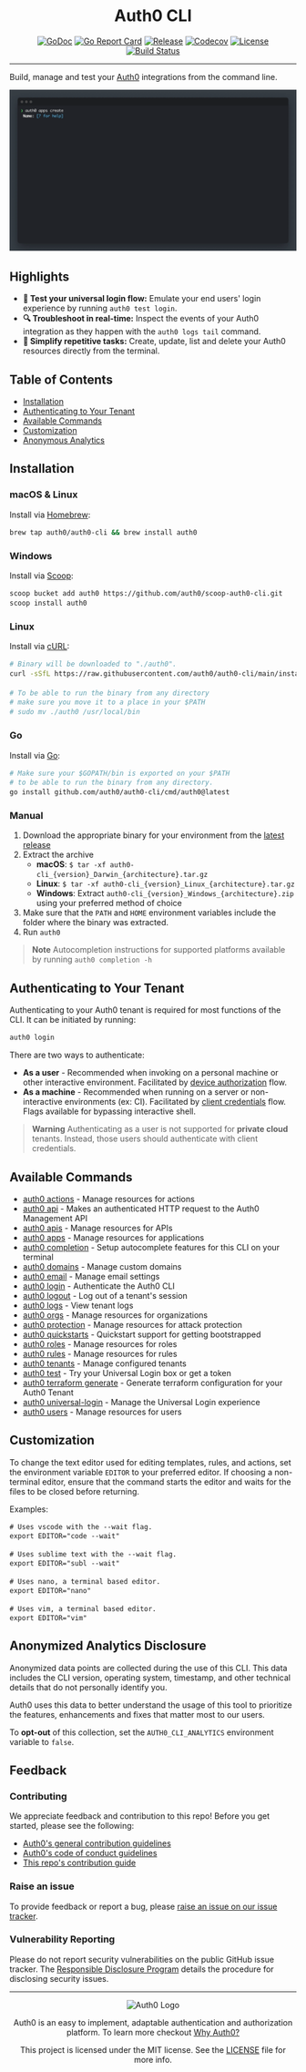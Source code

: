 <div align="center">
  <h1>Auth0 CLI</h1>

[![GoDoc](https://pkg.go.dev/badge/github.com/auth0/auth0-cli.svg)](https://pkg.go.dev/github.com/auth0/auth0-cli)
[![Go Report Card](https://goreportcard.com/badge/github.com/auth0/auth0-cli?style=flat-square)](https://goreportcard.com/report/github.com/auth0/auth0-cli)
[![Release](https://img.shields.io/github/v/release/auth0/auth0-cli?logo=auth0&include_prereleases&style=flat-square)](https://github.com/auth0/auth0-cli/releases)
[![Codecov](https://img.shields.io/codecov/c/github/auth0/auth0-cli?logo=codecov&style=flat-square)](https://codecov.io/gh/auth0/auth0-cli)
[![License](https://img.shields.io/github/license/auth0/auth0-cli.svg?logo=fossa&style=flat-square)](https://github.com/auth0/auth0-cli/blob/main/LICENSE)
[![Build Status](https://img.shields.io/github/actions/workflow/status/auth0/auth0-cli/go.yml?branch=main&style=flat-square&logo=github)](https://github.com/auth0/auth0-cli/actions?query=branch%3Amain)

</div>

---

Build, manage and test your [Auth0](https://auth0.com/) integrations from the command line.

![demo](./demo.gif)

## Highlights

- **🧪 Test your universal login flow:** Emulate your end users' login experience by running `auth0 test login`.
- **🔍 Troubleshoot in real-time:** Inspect the events of your Auth0 integration as they happen with the `auth0 logs tail` command.
- **🔁 Simplify repetitive tasks:** Create, update, list and delete your Auth0 resources directly from the terminal.

## Table of Contents

- [Installation](#installation)
- [Authenticating to Your Tenant](#authenticating-to-your-tenant)
- [Available Commands](#available-commands)
- [Customization](#customization)
- [Anonymous Analytics](#anonymized-analytics-disclosure)

## Installation

### macOS & Linux

Install via [Homebrew](https://brew.sh/):

```bash
brew tap auth0/auth0-cli && brew install auth0
```

### Windows

Install via [Scoop](https://scoop.sh/):

```bash
scoop bucket add auth0 https://github.com/auth0/scoop-auth0-cli.git
scoop install auth0
```

### Linux

Install via [cURL](https://curl.se/):

```bash
# Binary will be downloaded to "./auth0".
curl -sSfL https://raw.githubusercontent.com/auth0/auth0-cli/main/install.sh | sh -s -- -b .

# To be able to run the binary from any directory
# make sure you move it to a place in your $PATH
# sudo mv ./auth0 /usr/local/bin
```

### Go

Install via [Go](https://go.dev/):

```bash
# Make sure your $GOPATH/bin is exported on your $PATH
# to be able to run the binary from any directory.
go install github.com/auth0/auth0-cli/cmd/auth0@latest
```

### Manual

1. Download the appropriate binary for your environment from the [latest release](https://github.com/auth0/auth0-cli/releases/latest/)
2. Extract the archive
   - **macOS**: `$ tar -xf auth0-cli_{version}_Darwin_{architecture}.tar.gz`
   - **Linux**: `$ tar -xf auth0-cli_{version}_Linux_{architecture}.tar.gz`
   - **Windows**: Extract `auth0-cli_{version}_Windows_{architecture}.zip` using your preferred method of choice
3. Make sure that the `PATH` and `HOME` environment variables include the folder where the binary was extracted.
4. Run `auth0`

> **Note**
> Autocompletion instructions for supported platforms available by running `auth0 completion -h`

## Authenticating to Your Tenant

Authenticating to your Auth0 tenant is required for most functions of the CLI. It can be initiated by running:

```bash
auth0 login
```

There are two ways to authenticate:

- **As a user** - Recommended when invoking on a personal machine or other interactive environment. Facilitated by [device authorization](https://auth0.com/docs/get-started/authentication-and-authorization-flow/device-authorization-flow) flow.
- **As a machine** - Recommended when running on a server or non-interactive environments (ex: CI). Facilitated by [client credentials](https://auth0.com/docs/get-started/authentication-and-authorization-flow/client-credentials-flow) flow. Flags available for bypassing interactive shell.

> **Warning**
> Authenticating as a user is not supported for **private cloud** tenants. Instead, those users should authenticate with client credentials.

## Available Commands

- [auth0 actions](https://auth0.github.io/auth0-cli/auth0_actions.html) - Manage resources for actions
- [auth0 api](https://auth0.github.io/auth0-cli/auth0_api.html) - Makes an authenticated HTTP request to the Auth0 Management API
- [auth0 apis](https://auth0.github.io/auth0-cli/auth0_apis.html) - Manage resources for APIs
- [auth0 apps](https://auth0.github.io/auth0-cli/auth0_apps.html) - Manage resources for applications
- [auth0 completion](https://auth0.github.io/auth0-cli/auth0_completion.html) - Setup autocomplete features for this CLI on your terminal
- [auth0 domains](https://auth0.github.io/auth0-cli/auth0_domains.html) - Manage custom domains
- [auth0 email](https://auth0.github.io/auth0-cli/auth0_email.html) - Manage email settings
- [auth0 login](https://auth0.github.io/auth0-cli/auth0_login.html) - Authenticate the Auth0 CLI
- [auth0 logout](https://auth0.github.io/auth0-cli/auth0_logout.html) - Log out of a tenant's session
- [auth0 logs](https://auth0.github.io/auth0-cli/auth0_logs.html) - View tenant logs
- [auth0 orgs](https://auth0.github.io/auth0-cli/auth0_orgs.html) - Manage resources for organizations
- [auth0 protection](https://auth0.github.io/auth0-cli/auth0_protection.html) - Manage resources for attack protection
- [auth0 quickstarts](https://auth0.github.io/auth0-cli/auth0_quickstarts.html) - Quickstart support for getting bootstrapped
- [auth0 roles](https://auth0.github.io/auth0-cli/auth0_roles.html) - Manage resources for roles
- [auth0 rules](https://auth0.github.io/auth0-cli/auth0_rules.html) - Manage resources for rules
- [auth0 tenants](https://auth0.github.io/auth0-cli/auth0_tenants.html) - Manage configured tenants
- [auth0 test](https://auth0.github.io/auth0-cli/auth0_test.html) - Try your Universal Login box or get a token
- [auth0 terraform generate](https://auth0.github.io/auth0-cli/auth0_terraform_generate.html) - Generate terraform configuration for your Auth0 Tenant
- [auth0 universal-login](https://auth0.github.io/auth0-cli/auth0_universal-login.html) - Manage the Universal Login experience
- [auth0 users](https://auth0.github.io/auth0-cli/auth0_users.html) - Manage resources for users

## Customization

To change the text editor used for editing templates, rules, and actions, set the environment variable `EDITOR` to your
preferred editor. If choosing a non-terminal editor, ensure that the command starts the editor and waits for the files
to be closed before returning.

Examples:

```shell
# Uses vscode with the --wait flag.
export EDITOR="code --wait"

# Uses sublime text with the --wait flag.
export EDITOR="subl --wait"

# Uses nano, a terminal based editor.
export EDITOR="nano"

# Uses vim, a terminal based editor.
export EDITOR="vim"
```

## Anonymized Analytics Disclosure

Anonymized data points are collected during the use of this CLI. This data includes the CLI version, operating system, timestamp, and other technical details that do not personally identify you.

Auth0 uses this data to better understand the usage of this tool to prioritize the features, enhancements and fixes that matter most to our users.

To **opt-out** of this collection, set the `AUTH0_CLI_ANALYTICS` environment variable to `false`.

## Feedback

### Contributing

We appreciate feedback and contribution to this repo! Before you get started, please see the following:

- [Auth0's general contribution guidelines](https://github.com/auth0/open-source-template/blob/master/GENERAL-CONTRIBUTING.md)
- [Auth0's code of conduct guidelines](https://github.com/auth0/open-source-template/blob/master/CODE-OF-CONDUCT.md)
- [This repo's contribution guide](https://github.com/auth0/auth0-cli/blob/main/CONTRIBUTING.md)

### Raise an issue

To provide feedback or report a bug, please [raise an issue on our issue tracker](https://github.com/auth0/auth0-cli/issues).

### Vulnerability Reporting

Please do not report security vulnerabilities on the public GitHub issue tracker. The [Responsible Disclosure Program](https://auth0.com/responsible-disclosure-policy) details the procedure for disclosing security issues.

---

<p align="center">
  <picture>
    <source media="(prefers-color-scheme: light)" srcset="https://cdn.auth0.com/website/sdks/logos/auth0_light_mode.png"   width="150">
    <source media="(prefers-color-scheme: dark)" srcset="https://cdn.auth0.com/website/sdks/logos//auth0_dark_mode.png" width="150">
    <img alt="Auth0 Logo" src="https://cdn.auth0.com/website/sdks/logos/auth0_light_mode.png" width="150">
  </picture>
</p>
<p align="center">Auth0 is an easy to implement, adaptable authentication and authorization platform. To learn more checkout <a href="https://auth0.com/why-auth0">Why Auth0?</a></p>
<p align="center">
This project is licensed under the MIT license. See the <a href="https://github.com/auth0/auth0-cli/blob/main/LICENSE"> LICENSE</a> file for more info.</p>
